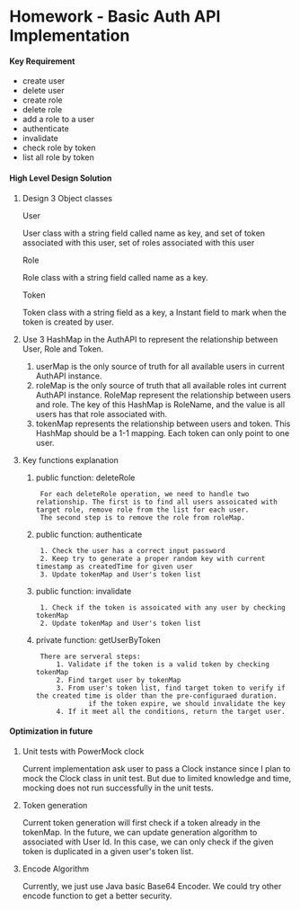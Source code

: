 # Homework - Basic Auth API Implementation

#### Key Requirement
  * create user
  * delete user
  * create role
  * delete role
  * add a role to a user
  * authenticate
  * invalidate
  * check role by token
  * list all role by token
#### High Level Design Solution
  1. Design 3 Object classes
  
      User
      
        User class with a string field called name as key, and set of token associated with this user, set of roles associated with this user
      
      Role
      
        Role class with a string field called name as a key.
      
      Token
      
        Token class with a string field as a key, a Instant field to mark when the token is created by user.
 
 2. Use 3 HashMap in the AuthAPI to represent the relationship between User, Role and Token.
    
    1. userMap is the only source of truth for all available users in current AuthAPI instance.
    2. roleMap is the only source of truth that all available roles int current AuthAPI instance. RoleMap represent the relationship between users and role. The key of this HashMap is RoleName, and the value is all users has that role associated with.
    3. tokenMap represents the relationship between users and token. This HashMap should be a 1-1 mapping. Each token can only point to one user.
    
 3. Key functions explanation
    
    1. public function: deleteRole
       
            For each deleteRole operation, we need to handle two relationship. The first is to find all users assoicated with target role, remove role from the list for each user. 
            The second step is to remove the role from roleMap.
    2. public function: authenticate
        
            1. Check the user has a correct input password
            2. Keep try to generate a proper random key with current timestamp as createdTime for given user
            3. Update tokenMap and User's token list
            
    3. public function: invalidate
    
            1. Check if the token is assoicated with any user by checking tokenMap
            2. Update tokenMap and User's token list
            
    4. private function: getUserByToken
            
            There are serveral steps:
                1. Validate if the token is a valid token by checking tokenMap
                2. Find target user by tokenMap
                3. From user's token list, find target token to verify if the created time is older than the pre-configuraed duration.
                        if the token expire, we should invalidate the key
                4. If it meet all the conditions, return the target user.
 
 #### Optimization in future
 
 1. Unit tests with PowerMock clock
 
    Current implementation ask user to pass a Clock instance since I plan to mock the Clock class in unit test. But due 
    to limited knowledge and time, mocking does not run successfully in the unit tests. 
    
 2. Token generation
 
     Current token generation will first check if a token already in the tokenMap. In the future, we can update generation 
     algorithm to associated with User Id. In this case, we can only check if the given token is duplicated in a given user's token list.
    
 3. Encode Algorithm
 
    Currently, we just use Java basic Base64 Encoder. We could try other encode function to get a better security.

    
  

